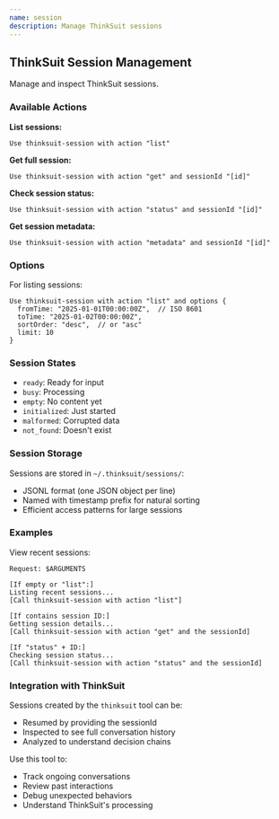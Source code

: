 ```yaml
---
name: session
description: Manage ThinkSuit sessions
---
```


## ThinkSuit Session Management

Manage and inspect ThinkSuit sessions.

### Available Actions

**List sessions:**

```
Use thinksuit-session with action "list"
```

**Get full session:**

```
Use thinksuit-session with action "get" and sessionId "[id]"
```

**Check session status:**

```
Use thinksuit-session with action "status" and sessionId "[id]"
```

**Get session metadata:**

```
Use thinksuit-session with action "metadata" and sessionId "[id]"
```

### Options

For listing sessions:

```
Use thinksuit-session with action "list" and options {
  fromTime: "2025-01-01T00:00:00Z",  // ISO 8601
  toTime: "2025-01-02T00:00:00Z",
  sortOrder: "desc",  // or "asc"
  limit: 10
}
```

### Session States

- `ready`: Ready for input
- `busy`: Processing
- `empty`: No content yet
- `initialized`: Just started
- `malformed`: Corrupted data
- `not_found`: Doesn't exist

### Session Storage

Sessions are stored in `~/.thinksuit/sessions/`:

- JSONL format (one JSON object per line)
- Named with timestamp prefix for natural sorting
- Efficient access patterns for large sessions

### Examples

View recent sessions:

```
Request: $ARGUMENTS

[If empty or "list":]
Listing recent sessions...
[Call thinksuit-session with action "list"]

[If contains session ID:]
Getting session details...
[Call thinksuit-session with action "get" and the sessionId]

[If "status" + ID:]
Checking session status...
[Call thinksuit-session with action "status" and the sessionId]
```

### Integration with ThinkSuit

Sessions created by the `thinksuit` tool can be:

- Resumed by providing the sessionId
- Inspected to see full conversation history
- Analyzed to understand decision chains

Use this tool to:

- Track ongoing conversations
- Review past interactions
- Debug unexpected behaviors
- Understand ThinkSuit's processing
